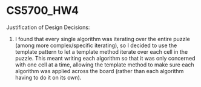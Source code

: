 # CS5700_HW4



Justification of Design Decisions:
1.  I found that every single algorithm was iterating over the entire puzzle (among more complex/specific iterating), so
I decided to use the template pattern to let a template method iterate over each cell in the puzzle.  This meant writing
each algorithm so that it was only concerned with one cell at a time, allowing the template method to make sure each
algorithm was applied across the board (rather than each algorithm having to do it on its own).